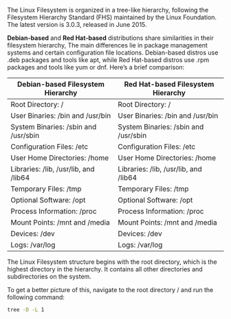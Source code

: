 The Linux Filesystem is organized in a tree-like hierarchy, following the Filesystem Hierarchy Standard (FHS) maintained by the Linux Foundation. The latest version is 3.0.3, released in June 2015.
 
**Debian-based** and **Red Hat-based** distributions share similarities in their filesystem hierarchy, The main differences lie in package management systems and certain configuration file locations. Debian-based distros use .deb packages and tools like apt, while Red Hat-based distros use .rpm packages and tools like yum or dnf. Here’s a brief comparison:

| Debian-based Filesystem Hierarchy |  Red Hat-based Filesystem Hierarchy |
|----------|----------|
| Root Directory: / | Root Directory: / |
| User Binaries: /bin and /usr/bin | User Binaries: /bin and /usr/bin |
| System Binaries: /sbin and /usr/sbin | System Binaries: /sbin and /usr/sbin |
| Configuration Files: /etc | Configuration Files: /etc |
| User Home Directories: /home | User Home Directories: /home |
| Libraries: /lib, /usr/lib, and /lib64 | Libraries: /lib, /usr/lib, and /lib64 |
| Temporary Files: /tmp | Temporary Files: /tmp |
| Optional Software: /opt | Optional Software: /opt |
| Process Information: /proc | Process Information: /proc |
| Mount Points: /mnt and /media | Mount Points: /mnt and /media |
| Devices: /dev | Devices: /dev |
| Logs: /var/log | Logs: /var/log |


The Linux Filesystem structure begins with the root directory, which is the highest directory in the hierarchy. It contains all other directories and subdirectories on the system.

To get a better picture of this, navigate to the root directory / and run the following command:
```sh
tree -D -L 1
